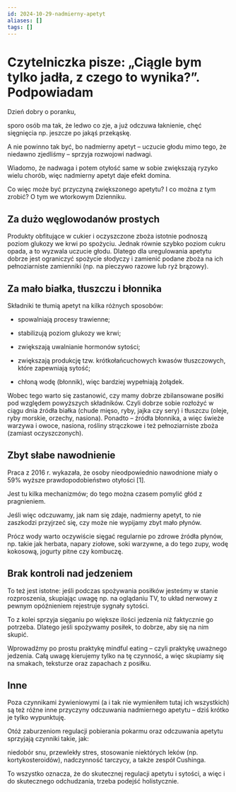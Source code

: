 ```yaml
---
id: 2024-10-29-nadmierny-apetyt
aliases: []
tags: []
---
```


# Czytelniczka pisze: „Ciągle bym tylko jadła, z czego to wynika?”. Podpowiadam

Dzień dobry o poranku,

sporo osób ma tak, że ledwo co zje, a już odczuwa łaknienie, chęć sięgnięcia np. jeszcze po jakąś przekąskę.

A nie powinno tak być, bo nadmierny apetyt – uczucie głodu mimo tego, że niedawno zjedliśmy – sprzyja rozwojowi nadwagi.

Wiadomo, że nadwaga i potem otyłość same w sobie zwiększają ryzyko wielu chorób, więc nadmierny apetyt daje efekt domina.

Co więc może być przyczyną zwiększonego apetytu? I co można z tym zrobić? O tym we wtorkowym Dzienniku.

## Za dużo węglowodanów prostych

Produkty obfitujące w cukier i oczyszczone zboża istotnie podnoszą poziom glukozy we krwi po spożyciu. Jednak równie szybko poziom cukru opada, a to wyzwala uczucie głodu. Dlatego dla uregulowania apetytu dobrze jest ograniczyć spożycie słodyczy i zamienić podane zboża na ich pełnoziarniste zamienniki (np. na pieczywo razowe lub ryż brązowy).

## Za mało białka, tłuszczu i błonnika

Składniki te tłumią apetyt na kilka różnych sposobów:

- spowalniają procesy trawienne;

- stabilizują poziom glukozy we krwi;

- zwiększają uwalnianie hormonów sytości;

- zwiększają produkcję tzw. krótkołańcuchowych kwasów tłuszczowych, które zapewniają sytość;

- chłoną wodę (błonnik), więc bardziej wypełniają żołądek.

Wobec tego warto się zastanowić, czy mamy dobrze zbilansowane posiłki pod względem powyższych składników. Czyli dobrze sobie rozłożyć w ciągu dnia źródła białka (chude mięso, ryby, jajka czy sery) i tłuszczu (oleje, ryby morskie, orzechy, nasiona). Ponadto – źródła błonnika, a więc świeże warzywa i owoce, nasiona, rośliny strączkowe i też pełnoziarniste zboża (zamiast oczyszczonych).

## Zbyt słabe nawodnienie

Praca z 2016 r. wykazała, że osoby nieodpowiednio nawodnione miały o 59% wyższe prawdopodobieństwo otyłości [1].

Jest tu kilka mechanizmów; do tego można czasem pomylić głód z pragnieniem.

Jeśli więc odczuwamy, jak nam się zdaje, nadmierny apetyt, to nie zaszkodzi przyjrzeć się, czy może nie wypijamy zbyt mało płynów.

Prócz wody warto oczywiście sięgać regularnie po zdrowe źródła płynów, np. takie jak herbata, napary ziołowe, soki warzywne, a do tego zupy, wodę kokosową, jogurty pitne czy kombuczę.

## Brak kontroli nad jedzeniem

To też jest istotne: jeśli podczas spożywania posiłków jesteśmy w stanie rozproszenia, skupiając uwagę np. na oglądaniu TV, to układ nerwowy z pewnym opóźnieniem rejestruje sygnały sytości.

To z kolei sprzyja sięganiu po większe ilości jedzenia niż faktycznie go potrzeba. Dlatego jeśli spożywamy posiłek, to dobrze, aby się na nim skupić.

Wprowadźmy po prostu praktykę mindful eating – czyli praktykę uważnego jedzenia. Całą uwagę kierujemy tylko na tę czynność, a więc skupiamy się na smakach, teksturze oraz zapachach z posiłku.

## Inne

Poza czynnikami żywieniowymi (a i tak nie wymieniłem tutaj ich wszystkich) są też różne inne przyczyny odczuwania nadmiernego apetytu – dziś krótko je tylko wypunktuję.

Otóż zaburzeniom regulacji pobierania pokarmu oraz odczuwania apetytu sprzyjają czynniki takie, jak:

niedobór snu, przewlekły stres, stosowanie niektórych leków (np. kortykosteroidów), nadczynność tarczycy, a także zespół Cushinga.

To wszystko oznacza, że do skutecznej regulacji apetytu i sytości, a więc i do skutecznego odchudzania, trzeba podejść holistycznie.

